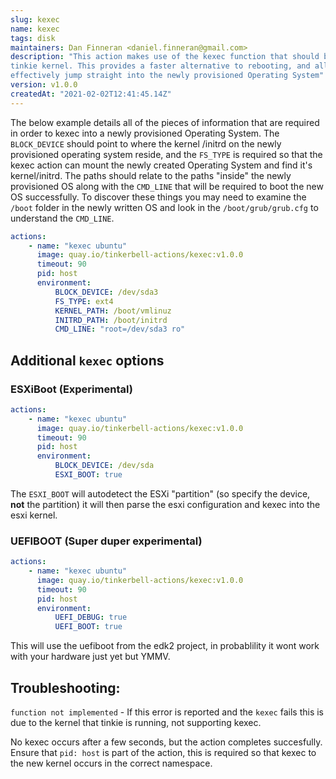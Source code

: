 ```yaml
---
slug: kexec
name: kexec
tags: disk
maintainers: Dan Finneran <daniel.finneran@gmail.com>
description: "This action makes use of the kexec function that should be compiled into the
tinkie kernel. This provides a faster alternative to rebooting, and allows an action to 
effectively jump straight into the newly provisioned Operating System"
version: v1.0.0
createdAt: "2021-02-02T12:41:45.14Z"
---
```


The below example details all of the pieces of information that are required in order to kexec
into a newly provisioned Operating System. The `BLOCK_DEVICE` should point to where the kernel
/initrd on the newly provisioned operating system reside, and the `FS_TYPE` is required so that
the kexec action can mount the newly created Operating System and find it's kernel/initrd. The
paths should relate to the paths "inside" the newly provisioned OS along with the `CMD_LINE`
that will be required to boot the new OS successfully. To discover these things you may need to
examine the `/boot` folder in the newly written OS and look in the `/boot/grub/grub.cfg` to
understand the `CMD_LINE`.

```yaml
actions:
    - name: "kexec ubuntu"
      image: quay.io/tinkerbell-actions/kexec:v1.0.0
      timeout: 90
      pid: host
      environment:
          BLOCK_DEVICE: /dev/sda3
          FS_TYPE: ext4
          KERNEL_PATH: /boot/vmlinuz
          INITRD_PATH: /boot/initrd
          CMD_LINE: "root=/dev/sda3 ro"
```

## Additional `kexec` options

### ESXiBoot (Experimental)

```yaml
actions:
    - name: "kexec ubuntu"
      image: quay.io/tinkerbell-actions/kexec:v1.0.0
      timeout: 90
      pid: host
      environment:
          BLOCK_DEVICE: /dev/sda
          ESXI_BOOT: true
```

The `ESXI_BOOT` will autodetect the ESXi "partition" (so specify the device, **not** the partition)
it will then parse the esxi configuration and kexec into the esxi kernel.

### UEFIBOOT (Super duper experimental)

```yaml
actions:
    - name: "kexec ubuntu"
      image: quay.io/tinkerbell-actions/kexec:v1.0.0
      timeout: 90
      pid: host
      environment:
          UEFI_DEBUG: true
          UEFI_BOOT: true
```

This will use the uefiboot from the edk2 project, in probablility it wont work with your hardware just
yet but YMMV.

## Troubleshooting:

`function not implemented` - If this error is reported and the `kexec` fails this is due to the kernel that tinkie is running, not supporting kexec.

No kexec occurs after a few seconds, but the action completes succesfully. Ensure that `pid: host` is part of the action, this is required so that
kexec to the new kernel occurs in the correct namespace.
